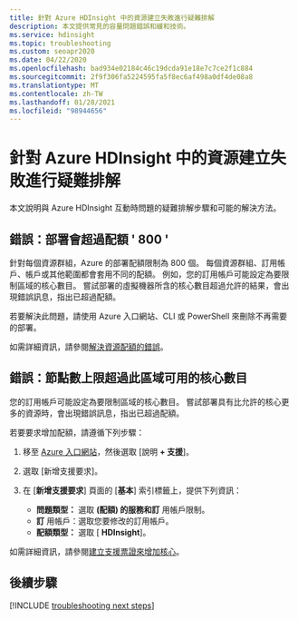 ```yaml
---
title: 針對 Azure HDInsight 中的資源建立失敗進行疑難排解
description: 本文提供常見的容量問題錯誤和緩和技術。
ms.service: hdinsight
ms.topic: troubleshooting
ms.custom: seoapr2020
ms.date: 04/22/2020
ms.openlocfilehash: bad934e02184c46c19dcda91e18e7c7ce2f1c884
ms.sourcegitcommit: 2f9f306fa5224595fa5f8ec6af498a0df4de08a8
ms.translationtype: MT
ms.contentlocale: zh-TW
ms.lasthandoff: 01/28/2021
ms.locfileid: "98944656"
---
```

# <a name="troubleshoot-resource-creation-failures-in-azure-hdinsight"></a>針對 Azure HDInsight 中的資源建立失敗進行疑難排解

本文說明與 Azure HDInsight 互動時問題的疑難排解步驟和可能的解決方法。

## <a name="error-the-deployment-would-exceed-the-quota-of-800"></a>錯誤：部署會超過配額 ' 800 '

針對每個資源群組，Azure 的部署配額限制為 800 個。 每個資源群組、訂用帳戶、帳戶或其他範圍都會套用不同的配額。 例如，您的訂用帳戶可能設定為要限制區域的核心數目。 嘗試部署的虛擬機器所含的核心數目超過允許的結果，會出現錯誤訊息，指出已超過配額。

若要解決此問題，請使用 Azure 入口網站、CLI 或 PowerShell 來刪除不再需要的部署。

如需詳細資訊，請參閱[解決資源配額的錯誤](../azure-resource-manager/templates/error-resource-quota.md)。

## <a name="error-the-maximum-node-exceeded-the-available-cores-in-this-region"></a>錯誤：節點數上限超過此區域可用的核心數目

您的訂用帳戶可能設定為要限制區域的核心數目。 嘗試部署具有比允許的核心更多的資源時，會出現錯誤訊息，指出已超過配額。

若要要求增加配額，請遵循下列步驟：

1. 移至 [Azure 入口網站](https://portal.azure.com)，然後選取 [說明 **+ 支援**]。

1. 選取 [新增支援要求]。

1. 在 [**新增支援要求**] 頁面的 [**基本**] 索引標籤上，提供下列資訊：

   * **問題類型：** 選取 **(配額) 的服務和訂** 用帳戶限制。
   * **訂** 用帳戶：選取您要修改的訂用帳戶。
   * **配額類型：** 選取 [ **HDInsight**]。

如需詳細資訊，請參閱[建立支援票證來增加核心](hdinsight-capacity-planning.md#quotas)。

## <a name="next-steps"></a>後續步驟

[!INCLUDE [troubleshooting next steps](../../includes/hdinsight-troubleshooting-next-steps.md)]